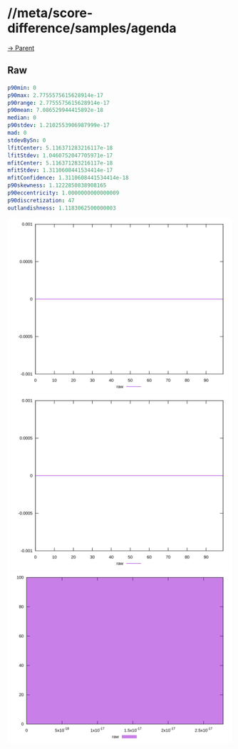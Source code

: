 
# //meta/score-difference/samples/agenda

[→ Parent](../..)


## Raw


```yaml
p90min: 0
p90max: 2.7755575615628914e-17
p90range: 2.7755575615628914e-17
p90mean: 7.086529944415892e-18
median: 0
p90stdev: 1.2102553906987999e-17
mad: 0
stdevBySn: 0
lfitCenter: 5.116371283216117e-18
lfitStdev: 1.0460752047705971e-17
mfitCenter: 5.116371283216117e-18
mfitStdev: 1.3110608441534414e-17
mfitConfidence: 1.3110608441534414e-18
p90skewness: 1.1222850838908165
p90eccentricity: 1.0000000000000009
p90discretization: 47
outlandishness: 1.1183062500000003

```

![PLOT: raw-values](./raw/values.svg)![PLOT: raw-sorted](./raw/sorted.svg)![PLOT: raw-histogram](./raw/histogram.svg)